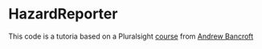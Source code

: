 # HazardReporter
This code is a tutoria based on a Pluralsight [course](https://app.pluralsight.com/library/courses/cloudkit-fundamentals/table-of-contents) from [Andrew Bancroft](https://app.pluralsight.com/profile/author/andrew-bancroft)
